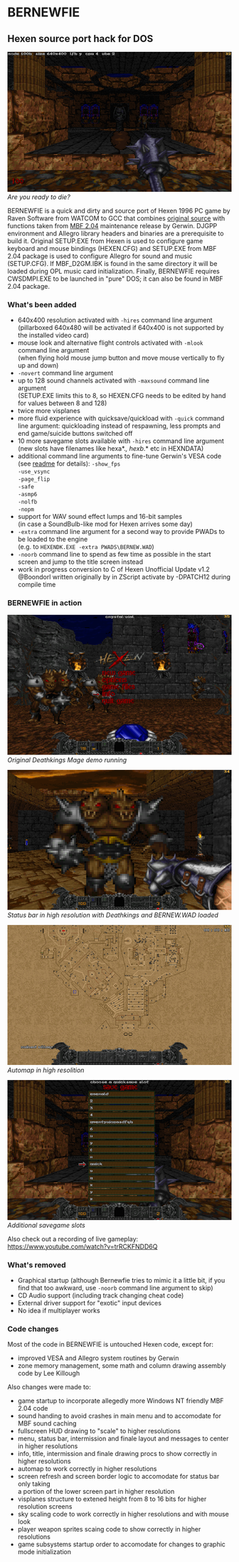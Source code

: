 # BERNEWFIE
## Hexen source port hack for DOS

![BERNEWFIE screenshot](/DOC/hex_000.png)   
_Are you ready to die?_

BERNEWFIE is a quick and dirty and source port of Hexen 1996 PC game by Raven Software from WATCOM to GCC that combines [original source](https://sourceforge.net/projects/heretic/files/) with functions taken from [MBF 2.04](https://archive.org/details/doom-mbf-204) maintenance release by Gerwin. DJGPP environment and Allegro library headers and binaries are a prerequisite to build it. Original SETUP.EXE from Hexen is used to configure game keyboard and mouse bindings (HEXEN.CFG) and SETUP.EXE from MBF 2.04 package is used to configure Allegro for sound and music (SETUP.CFG). If MBF_D2GM.IBK is found in the same directory it will be loaded during OPL music card initialization. Finally, BERNEWFIE requires CWSDMPI.EXE to be launched in "pure" DOS; it can also be found in MBF 2.04 package.

### What's been added
- 640x400 resolution activated with `-hires` command line argument   
  (pillarboxed 640x480 will be activated if 640x400 is not supported by the installed video card)
- mouse look and alternative flight controls activated with `-mlook` command line argument   
  (when flying hold mouse jump button and move mouse vertically to fly up and down)
- `-novert` command line argument
- up to 128 sound channels activated with `-maxsound` command line argument    
  (SETUP.EXE limits this to 8, so HEXEN.CFG needs to be edited by hand for values between 8 and 128)
- twice more visplanes 
- more fluid experience with quicksave/quickload with `-quick` command line argument:
  quickloading instead of respawning, less prompts and end game/suicide buttons switched off
- 10 more savegame slots available with `-hires` command line argument   
  (new slots have filenames like hexa*.*, hexb*.* etc in HEXNDATA)
- additional command line arguments to fine-tune Gerwin's VESA code
  (see [readme](DOC/MBFUP204.TXT) for details):
  `-show_fps`    
  `-use_vsync`    
  `-page_flip`    
  `-safe`    
  `-asmp6`    
  `-nolfb`    
  `-nopm`    
- support for WAV sound effect lumps and 16-bit samples    
  (in case a SoundBulb-like mod for Hexen arrives some day)
- `-extra` command line argument for a second way to provide PWADs to be loaded to the engine   
  (e.g. to `HEXENDK.EXE -extra PWADS\BERNEW.WAD`)   
- `-noorb` command line to spend as few time as possible in the start screen 
  and jump to the title screen instead
- work in progress conversion to C of Hexen Unofficial Update v1.2 \@Boondorl written originally by in ZScript 
  activate by -DPATCH12 during compile time

### BERNEWFIE in action

![Original Deathkings Mage demo running](/DOC/hexendk_007.png)   
_Original Deathkings Mage demo running_

![Status bar in high resolution with Deathkings and BERNEW.WAD loaded](/DOC/hexendk_005.png)   
_Status bar in high resolution with Deathkings and BERNEW.WAD loaded_

![Automap in high resolition](/DOC/hexendk_006.png)   
_Automap in high resolition_

![Additional savegame slots](/DOC/hex_001.png)   
_Additional savegame slots_

Also check out a recording of live gameplay: <https://www.youtube.com/watch?v=trRCKFNDD6Q>

### What's removed
- Graphical startup (although Bernewfie tries to mimic it a little bit, 
  if you find that too awkward, use `-noorb` command line argument to skip)
- CD Audio support (including track changing cheat code)
- External driver support for "exotic" input devices 
- No idea if multiplayer works

### Code changes
Most of the code in BERNEWFIE is untouched Hexen code, except for:
- improved VESA and Allegro system routines by Gerwin
- zone memory management, some math and column drawing assembly code by Lee Killough


Also changes were made to:
- game startup to incorporate allegedly more Windows NT friendly MBF 2.04 code 
- sound handing to avoid crashes in main menu and to accomodate for MBF sound caching
- fullscreen HUD drawing to "scale" to higher resolutions
- menu, status bar, intermission and finale layout and messages to center in higher resolutions
- info, title, intermission and finale drawing procs to show correctly in higher resolutions
- automap to work correctly in higher resolutions
- screen refresh and screen border logic to accomodate for status bar only taking  
  a portion of the lower screen part in higher resolution
- visplanes structure to extened height from 8 to 16 bits for higher resolution screens
- sky scaling code to work correctly in higher resolutions and with mouse look
- player weapon sprites scaing code to show correctly in higher resolutions
- game subsystems startup order to accomodate for changes to graphic mode initialization 

